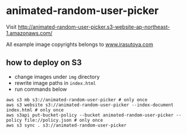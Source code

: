 # animated-random-user-picker

Visit http://animated-random-user-picker.s3-website-ap-northeast-1.amazonaws.com/

All example image copyrights belongs to www.irasutoya.com

## how to deploy on S3

- change images under `img` directory
- rewrite image paths in `index.html`
- run commands below

```
aws s3 mb s3://animated-random-user-picker # only once
aws s3 website s3://animated-random-user-picker --index-document index.html # only once
aws s3api put-bucket-policy --bucket animated-random-user-picker --policy file://policy.json # only once
aws s3 sync . s3://animated-random-user-picker
```

